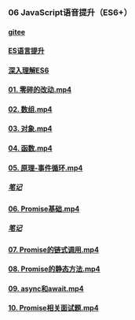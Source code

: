 ### 06 JavaScript语音提升（ES6+）

#### 	[gitee](https://gitee.com/dev-edu/frontend-training/tree/master)

#### 	[ES语言提升](./ES语言提升.md)

#### 	[深入理解ES6](./深入理解ES6.pdf)

#### 	[01. 零碎的改动.mp4](https://www.youtube.com/watch?v=MSAWyplL0jg&list=PLRxJGZOBxjTNIhex5oh44bl9QH2R7AuXl&index=93)

#### [02. 数组.mp4](https://www.youtube.com/watch?v=YkzZbherpRU&list=PLRxJGZOBxjTNIhex5oh44bl9QH2R7AuXl&index=93)

#### [03. 对象.mp4](https://www.youtube.com/watch?v=ScsscE6rHe4&list=PLRxJGZOBxjTNIhex5oh44bl9QH2R7AuXl&index=94)

#### [04. 函数.mp4](https://www.youtube.com/watch?v=WmX2TvF3qr0&list=PLRxJGZOBxjTNIhex5oh44bl9QH2R7AuXl&index=95)

#### [05. 原理-事件循环.mp4](https://www.youtube.com/watch?v=FNr7G0GLYRc&list=PLRxJGZOBxjTNIhex5oh44bl9QH2R7AuXl&index=96)

##### 		[笔记](./05.%20事件循环/课件.md)

#### [06. Promise基础.mp4](https://www.youtube.com/watch?v=sZs-r-IdSr0&list=PLRxJGZOBxjTNIhex5oh44bl9QH2R7AuXl&index=97)

##### 		[笔记](./06.%20Promise基础/笔记.md)

#### [07. Promise的链式调用.mp4](https://www.youtube.com/watch?v=14qz3XswrKQ&list=PLRxJGZOBxjTNIhex5oh44bl9QH2R7AuXl&index=98)

#### [08. Promise的静态方法.mp4](https://www.youtube.com/watch?v=CWPvMyKzigA&list=PLRxJGZOBxjTNIhex5oh44bl9QH2R7AuXl&index=99)

#### [09. async和await.mp4](https://www.youtube.com/watch?v=1xkkWHmZ76c&list=PLRxJGZOBxjTNIhex5oh44bl9QH2R7AuXl&index=100)

#### [10. Promise相关面试题.mp4](https://www.youtube.com/watch?v=WJRyTlAmfwQ&list=PLRxJGZOBxjTNIhex5oh44bl9QH2R7AuXl&index=101)

